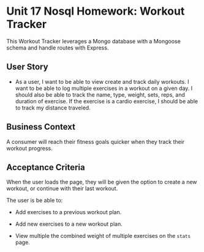 # Unit 17 Nosql Homework: Workout Tracker

This Workout Tracker leverages a Mongo database with a Mongoose schema and handle routes with Express.

## User Story

* As a user, I want to be able to view create and track daily workouts. I want to be able to log multiple exercises in a workout on a given day. I should also be able to track the name, type, weight, sets, reps, and duration of exercise. If the exercise is a cardio exercise, I should be able to track my distance traveled.

## Business Context

A consumer will reach their fitness goals quicker when they track their workout progress.

## Acceptance Criteria

When the user loads the page, they will be given the option to create a new workout, or continue with their last workout.

The user is be able to:

  * Add exercises to a previous workout plan.

  * Add new exercises to a new workout plan.

  * View multiple the combined weight of multiple exercises on the `stats` page.


